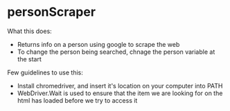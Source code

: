 # personScraper

What this does:
- Returns info on a person using google to scrape the web
- To change the person being searched, chnage the person variable at the start

Few guidelines to use this:
- Install chromedriver, and insert it's location on your computer into PATH
- WebDriver.Wait is used to ensure that the item we are looking for on the html has loaded before we try to access it
